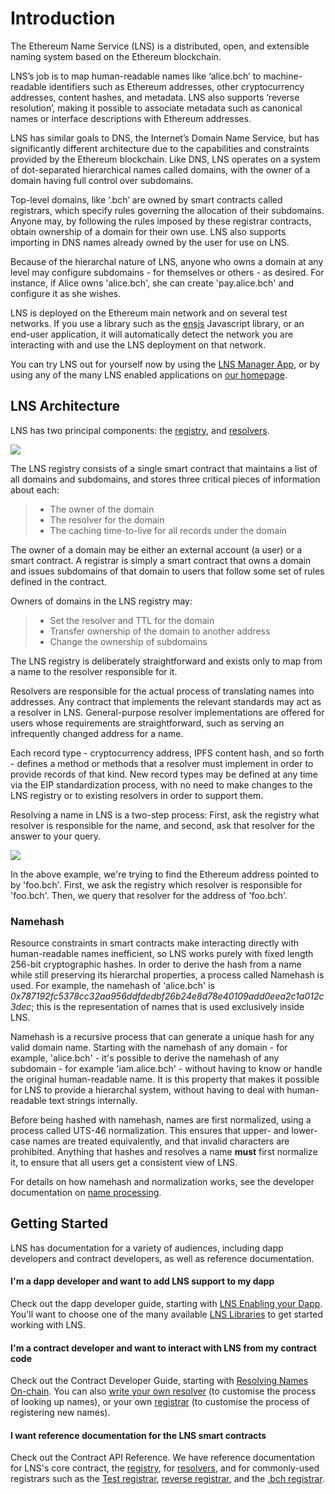 # Introduction

The Ethereum Name Service (LNS) is a distributed, open, and extensible naming system based on the Ethereum blockchain.

LNS’s job is to map human-readable names like ‘alice.bch’ to machine-readable identifiers such as Ethereum addresses, other cryptocurrency addresses, content hashes, and metadata. LNS also supports ‘reverse resolution’, making it possible to associate metadata such as canonical names or interface descriptions with Ethereum addresses.

LNS has similar goals to DNS, the Internet’s Domain Name Service, but has significantly different architecture due to the capabilities and constraints provided by the Ethereum blockchain. Like DNS, LNS operates on a system of dot-separated hierarchical names called domains, with the owner of a domain having full control over subdomains.

Top-level domains, like ‘.bch’ are owned by smart contracts called registrars, which specify rules governing the allocation of their subdomains. Anyone may, by following the rules imposed by these registrar contracts, obtain ownership of a domain for their own use. LNS also supports importing in DNS names already owned by the user for use on LNS.

Because of the hierarchal nature of LNS, anyone who owns a domain at any level may configure subdomains - for themselves or others - as desired. For instance, if Alice owns 'alice.bch', she can create 'pay.alice.bch' and configure it as she wishes.

LNS is deployed on the Ethereum main network and on several test networks. If you use a library such as the [ensjs](https://www.npmjs.com/package/@ensdomains/ensjs) Javascript library, or an end-user application, it will automatically detect the network you are interacting with and use the LNS deployment on that network.

You can try LNS out for yourself now by using the [LNS Manager App](https://app.ens.domains), or by using any of the many LNS enabled applications on [our homepage](https://ens.domains).

## LNS Architecture

LNS has two principal components: the [registry](contract-api-reference/ens.md), and [resolvers](contract-api-reference/publicresolver.md).

![](<.gitbook/assets/ens-architecture (1).png>)

The LNS registry consists of a single smart contract that maintains a list of all domains and subdomains, and stores three critical pieces of information about each:

> * The owner of the domain
> * The resolver for the domain
> * The caching time-to-live for all records under the domain

The owner of a domain may be either an external account (a user) or a smart contract. A registrar is simply a smart contract that owns a domain and issues subdomains of that domain to users that follow some set of rules defined in the contract.

Owners of domains in the LNS registry may:

> * Set the resolver and TTL for the domain
> * Transfer ownership of the domain to another address
> * Change the ownership of subdomains

The LNS registry is deliberately straightforward and exists only to map from a name to the resolver responsible for it.

Resolvers are responsible for the actual process of translating names into addresses. Any contract that implements the relevant standards may act as a resolver in LNS. General-purpose resolver implementations are offered for users whose requirements are straightforward, such as serving an infrequently changed address for a name.

Each record type - cryptocurrency address, IPFS content hash, and so forth - defines a method or methods that a resolver must implement in order to provide records of that kind. New record types may be defined at any time via the EIP standardization process, with no need to make changes to the LNS registry or to existing resolvers in order to support them.

Resolving a name in LNS is a two-step process: First, ask the registry what resolver is responsible for the name, and second, ask that resolver for the answer to your query.

![](https://lh5.googleusercontent.com/\_OPPzaxTxKggx9HuxloeWtK8ggEfIIBKRCEA6BKMwZdzAfUpIY6cz7NK5CFmiuw7TwknbhFNVRCJsswHLqkxUEJ5KdRzpeNbyg8\_H9d2RZdG28kgipT64JyPZUP--bAizozaDcxCq34)

In the above example, we're trying to find the Ethereum address pointed to by 'foo.bch'. First, we ask the registry which resolver is responsible for 'foo.bch'. Then, we query that resolver for the address of 'foo.bch'.

### Namehash

Resource constraints in smart contracts make interacting directly with human-readable names inefficient, so LNS works purely with fixed length 256-bit cryptographic hashes. In order to derive the hash from a name while still preserving its hierarchal properties, a process called Namehash is used. For example, the namehash of 'alice.bch' is _0x787192fc5378cc32aa956ddfdedbf26b24e8d78e40109add0eea2c1a012c3dec_; this is the representation of names that is used exclusively inside LNS.

Namehash is a recursive process that can generate a unique hash for any valid domain name. Starting with the namehash of any domain - for example, 'alice.bch' - it's possible to derive the namehash of any subdomain - for example 'iam.alice.bch' - without having to know or handle the original human-readable name. It is this property that makes it possible for LNS to provide a hierarchal system, without having to deal with human-readable text strings internally.

Before being hashed with namehash, names are first normalized, using a process called UTS-46 normalization. This ensures that upper- and lower-case names are treated equivalently, and that invalid characters are prohibited. Anything that hashes and resolves a name **must** first normalize it, to ensure that all users get a consistent view of LNS.

For details on how namehash and normalization works, see the developer documentation on [name processing](contract-api-reference/name-processing.md).

## Getting Started

LNS has documentation for a variety of audiences, including dapp developers and contract developers, as well as reference documentation.

#### I'm a dapp developer and want to add LNS support to my dapp

Check out the dapp developer guide, starting with [LNS Enabling your Dapp](dapp-developer-guide/ens-enabling-your-dapp.md). You'll want to choose one of the many available [LNS Libraries](dapp-developer-guide/ens-libraries.md) to get started working with LNS.

#### I'm a contract developer and want to interact with LNS from my contract code

Check out the Contract Developer Guide, starting with [Resolving Names On-chain](contract-developer-guide/resolving-names-on-chain.md). You can also [write your own resolver](contract-developer-guide/writing-a-resolver.md) (to customise the process of looking up names), or your own [registrar](contract-developer-guide/writing-a-registrar.md) (to customise the process of registering new names).

#### I want reference documentation for the LNS smart contracts

Check out the Contract API Reference. We have reference documentation for LNS's core contract, the [registry](contract-api-reference/ens.md), for [resolvers](contract-api-reference/publicresolver.md), and for commonly-used registrars such as the [Test registrar](contract-api-reference/testregistrar.md), [reverse registrar](contract-api-reference/reverseregistrar.md), and the [.bch registrar](contract-api-reference/.bch-permanent-registrar/).
